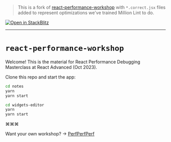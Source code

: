 > This is a fork of [react-performance-workshop](https://github.com/3perf/react-workshop-ra) with `*.correct.jsx` files added to represent optimizations we've trained Million Lint to do.

<a href="https://stackblitz.com/github/millionjs/million-lint-benchmark">
  <img
    alt="Open in StackBlitz"
    src="https://developer.stackblitz.com/img/open_in_stackblitz.svg"
  />
</a>

---

# `react-performance-workshop` <img src="https://user-images.githubusercontent.com/2953267/212215914-68e776eb-ed5f-439a-85dd-d31759a03196.svg" width="6">

Welcome! This is the material for React Performance Debugging Masterclass at React Advanced (Oct 2023).

Clone this repo and start the app:

```sh
cd notes
yarn
yarn start
```

```sh
cd widgets-editor
yarn
yarn start
```

⌘⌘⌘

Want your own workshop? → [PerfPerfPerf](https://3perf.com)
